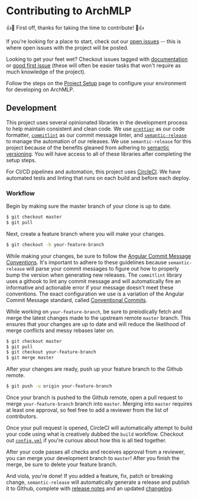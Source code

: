 # Contributing to ArchMLP

👍🎉 First off, thanks for taking the time to contribute! 🎉👍

If you're looking for a place to start, check out our [open issues](https://github.com/AumitLeon/archMLP/issues) -- this is where open issues with the project will be posted. 

Looking to get your feet wet? Checkout issues tagged with [documentation](https://github.com/AumitLeon/archMLP/issues?utf8=%E2%9C%93&q=is%3Aopen+is%3Aissue+label%3Adocumentation+) or [good first issue](https://github.com/AumitLeon/archMLP/issues?q=is%3Aopen+is%3Aissue+label%3A%22good+first+issue%22) (these will often be easier tasks that won't require as much knowledge of the project). 

Follow the steps on the [Project Setup](project-setup.md) page to configure your environment for developing on ArchMLP. 

## Development

This project uses several opinionated libraries in the development process to help maintain consistent and clean code. We use [`prettier`](https://github.com/prettier/prettier) as our code formatter, [`commitlint`](https://github.com/conventional-changelog/commitlint) as our commit message linter, and [`semantic-release`](https://github.com/semantic-release/semantic-release) to manage the automation of our releases. We use `semantic-release` for this project because of the benefits gleaned from adhering to [semantic versioning](https://semver.org/). You will have access to all of these libraries after completing the setup steps.

For CI/CD pipelines and automation, this project uses [CircleCI](https://circleci.com/). We have automated tests and linting that runs on each build and before each deploy. 

### Workflow

Begin by making sure the master branch of your clone is up to date.

```bash
$ git checkout master
$ git pull
```

Next, create a feature branch where you will make your changes.

```bash
$ git checkout -b your-feature-branch
```

While making your changes, be sure to follow the [Angular Commit Message Conventions](https://github.com/angular/angular.js/blob/master/DEVELOPERS.md#-git-commit-guidelines). It's important to adhere to these guidelines because `semantic-release` will parse your commit messages to figure out how to properly bump the version when generating new releases. The `commitlint` library uses a githook to lint any commit message and will automatically fire an informative and actionable error if your message doesn't meet these conventions. The exact configuration we use is a variation of the Angular Commit Message standard, called [Conventional Commits](https://www.conventionalcommits.org/en/v1.0.0/).

While working on `your-feature-branch`, be sure to preiodically fetch and merge the latest changes made to the upstream remote `master` branch. This ensures that your changes are up to date and will reduce the likelihood of merge conflicts and messy rebases later on.

```bash
$ git checkout master
$ git pull
$ git checkout your-feature-branch
$ git merge master
```

After your changes are ready, push up your feature branch to the Github remote.

```bash
$ git push -u origin your-feature-branch
```

Once your branch is pushed to the Github remote, open a pull request to merge `your-feature-branch` branch into `master`. Merging into `master` requires at least one approval, so feel free to add a reviewer from the list of contributors. 

Once your pull request is opened, CircleCI will automatically attempt to build your code using what is creatively dubbed the `build` workflow. Checkout out [`config.yml`](../../.circleci/config.yml) if you're curious about how this is all tied together. 

After your code passes all checks and receives approval from a reviewer, you can merge your development branch to `master`! After you finish the merge, be sure to delete your feature branch.

And viola, you're done! If you added a feature, fix, patch or breaking change, `semantic-release` will automatically generate a release and publish it to GIthub, complete with [release notes](https://github.com/AumitLeon/archMLP/releases) and an updated [changelog](https://github.com/AumitLeon/archMLP/blob/master/docs/CHANGELOG.md). 
